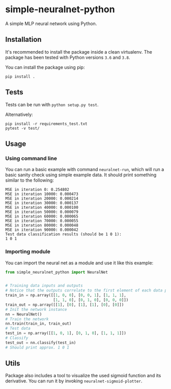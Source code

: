 # simple-neuralnet-python

A simple MLP neural network using Python.

## Installation

It's recommended to install the package inside a clean virtualenv.
The package has been tested with Python versions `3.6` and `3.8`.

You can install the package using pip:

```
pip install .
```

## Tests

Tests can be run with `python setup.py test`.

Alternatively:
```
pip install -r requirements_test.txt
pytest -v test/
```

## Usage

### Using command line

You can run a basic example with command `neuralnet-run`, which will
run a basic sanity check using simple example data. It should print
something similar to the following:

```
MSE in iteration 0: 0.254802
MSE in iteration 10000: 0.000473
MSE in iteration 20000: 0.000214
MSE in iteration 30000: 0.000137
MSE in iteration 40000: 0.000100
MSE in iteration 50000: 0.000079
MSE in iteration 60000: 0.000065
MSE in iteration 70000: 0.000055
MSE in iteration 80000: 0.000048
MSE in iteration 90000: 0.000042
Test data classification results (should be 1 0 1):
1 0 1
```

### Importing module

You can import the neural net as a module and use it like this example:

```python
from simple_neuralnet_python import NeuralNet


# Training data inputs and outputs
# Notice that the outputs correlate to the first element of each data point
train_in = np.array([[1, 0, 0], [0, 0, 1], [1, 1, 1],
                     [1, 1, 0], [0, 1, 0], [0, 0, 0]])
train_out = np.array([[1], [0], [1], [1], [0], [0]])
# Init the network instance
nn = NeuralNet()
# Train the network
nn.train(train_in, train_out)
# Test data
test_in = np.array([[1, 0, 1], [0, 1, 0], [1, 1, 1]])
# Classify
test_out = nn.classify(test_in)
# Should print approx. 1 0 1
```

## Utils

Package also includes a tool to visualize the used sigmoid function and its derivative.
You can run it by invoking `neuralnet-sigmoid-plotter`.

